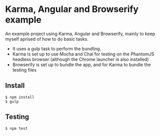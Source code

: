 # Karma, Angular and Browserify example
An example project using Karma, Angular and Browserify, mainly to keep myself aprised of how to do basic tasks.

* It uses a gulp task to perform the bundling.
* Karma is set up to use Mocha and Chai for testing on the PhantomJS headless browser (although the Chrome launcher is also installed)
* Browserify is set up to bundle the app, and for Karma to bundle the testing files

## Install
    $ npm install
    $ gulp

## Testing
	$ npm test
